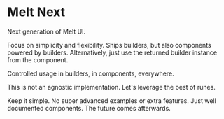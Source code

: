 # Melt Next

Next generation of Melt UI.

Focus on simplicity and flexibility. Ships builders, but also components powered by builders.
Alternatively, just use the returned builder instance from the component.

Controlled usage in builders, in components, everywhere.

This is not an agnostic implementation. Let's leverage the best of runes.

Keep it simple. No super advanced examples or extra features. Just well documented components.
The future comes afterwards.
